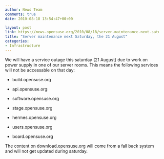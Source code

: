 ```yaml
---
author: News Team
comments: true
date: 2010-08-18 13:54:47+00:00

layout: post
link: https://news.opensuse.org/2010/08/18/server-maintenance-next-saturday-the-21-august/
title: "Server maintenance next Saturday, the 21 August"
categories:
- Infrastructure
---
```

We will have a service outage this saturday (21 August) due to work on power supply in one of our server rooms. This means the following services will not be accessable on that day:



	
  * build.opensuse.org

	
  * api.opensuse.org

	
  * software.opensuse.org

	
  * stage.opensuse.org

	
  * hermes.opensuse.org

	
  * users.opensuse.org

        
  * board.opensuse.org



The content on download.opensuse.org will come from a fall back system and will not get updated during saturday.
		
